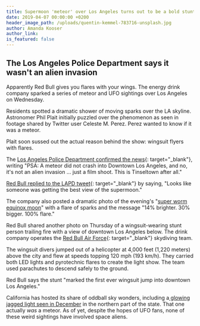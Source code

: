 ```yaml
---
title: Supermoon 'meteor' over Los Angeles turns out to be a bold stunt
date: 2019-04-07 00:00:00 +0200
header_image_path: /uploads/quentin-kemmel-783716-unsplash.jpg
author: Amanda Kooser
author_link:
is_featured: false
---
```


## The Los Angeles Police Department says it wasn't an alien invasion

Apparently Red Bull gives you flares with your wings. The energy drink company sparked a series of meteor and UFO sightings over Los Angeles on Wednesday.

Residents spotted a dramatic shower of moving sparks over the LA skyline. Astronomer Phil Plait initially puzzled over the phenomenon as seen in footage shared by Twitter user Celeste M. Perez. Perez wanted to know if it was a meteor.

Plait soon sussed out the actual reason behind the show: wingsuit flyers with flares.

The&nbsp;[Los Angeles Police Department confirmed the news](https://twitter.com/LAPDHQ/status/1108568647511867392){: target="_blank"}, writing "PSA: A meteor did not crash into Downtown Los Angeles, and no, it's not an alien invasion ... just a film shoot. This is Tinseltown after all."

[Red Bull replied to the LAPD tweet](https://twitter.com/redbull/status/1108577167309365248){: target="_blank"}&nbsp;by saying, "Looks like someone was getting the best view of the supermoon."&nbsp;

The company also posted a dramatic photo of the evening's "[super worm equinox moon](https://www.cnet.com/news/super-worm-equinox-moon-will-be-the-last-supermoon-for-a-while/)" with a flare of sparks and the message "14% brighter. 30% bigger. 100% flare."

Red Bull shared another photo on Thursday of a wingsuit-wearing stunt person trailing fire with a view of downtown Los Angeles below. The drink company operates the&nbsp;[Red Bull Air Force](https://www.redbullairforce.com/){: target="_blank"}&nbsp;skydiving team.

The wingsuit divers jumped out of a helicopter at 4,000 feet (1,220 meters) above the city and flew at speeds topping 120 mph (193 km/h). They carried both LED lights and pyrotechnic flares to create the light show. The team used parachutes to descend safely to the ground.

Red Bull says the stunt "marked the first ever wingsuit jump into downtown Los Angeles."

California has hosted its share of oddball sky wonders, including a[&nbsp;glowing jagged light seen in December](https://www.cnet.com/news/mysterious-jagged-light-in-california-sky-feeds-ufo-speculation/)&nbsp;in the northern part of the state. That one actually&nbsp;*was*&nbsp;a meteor. As of yet, despite the hopes of UFO fans, none of these weird sightings have involved space aliens.